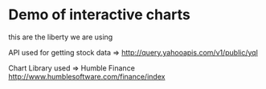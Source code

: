 # Demo of interactive charts

this are the liberty we are using

API used for getting stock data => http://query.yahooapis.com/v1/public/yql

Chart Library used => Humble Finance
http://www.humblesoftware.com/finance/index
